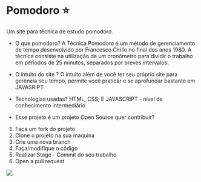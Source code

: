 # Pomodoro ⭐

Um site para técnica de estudo pomodoro.
* O que pomodoro?
A Técnica Pomodoro é um método de gerenciamento de tempo desenvolvido por Francesco Cirillo no final dos anos 1980. A técnica consiste na utilização de um cronômetro para dividir o trabalho em períodos de 25 minutos, separados por breves intervalos.
* O intuito do site ?
O intuito além de você ter seu próprio site para gerência seu tempo, permite você praticar e se aprofundar bastante em JAVASRIPT. 
* Tecnologias usadas?
HTML, CSS, E JAVASCRIPT - nível de conhecimento intermediário 

* Esse projeto é um projeto Open Source quer contribuir?
 1. Faça um fork do projeto 
 2. Clone o projeto na sua maquina
 3.  Crie uma nova branch
 4.  Faça/modifique o código
 5.  Realizar Stage - Commit do seu trabalho
 6.  Open a pull request
 
 <img src="https://media.tenor.com/P5DB2iGAecsAAAAj/peach-cat.gif" /> 
